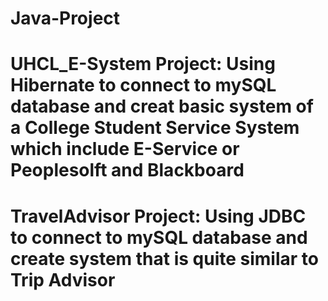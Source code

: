 # Java-Project
# UHCL_E-System Project: Using Hibernate to connect to mySQL database and creat basic system of a College Student Service System which include E-Service or Peoplesolft and Blackboard
# TravelAdvisor Project: Using JDBC to connect to mySQL database and create system that is quite similar to Trip Advisor
